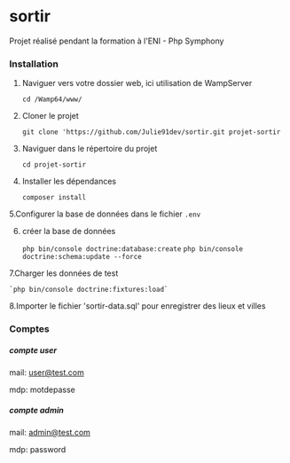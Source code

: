 # sortir
Projet réalisé pendant la formation à l'ENI - Php Symphony

### Installation

1. Naviguer vers votre dossier web, ici utilisation de WampServer

	`cd /Wamp64/www/`

2. Cloner le projet

	`git clone 'https://github.com/Julie91dev/sortir.git projet-sortir`

3. Naviguer dans le répertoire du projet

	`cd projet-sortir`

4. Installer les dépendances

	`composer install`

5.Configurer la base de données dans le fichier `.env`

6. créer la base de données

	`php bin/console doctrine:database:create`
	`php bin/console doctrine:schema:update --force`

7.Charger les données de test

	`php bin/console doctrine:fixtures:load`

8.Importer le fichier 'sortir-data.sql' pour enregistrer des lieux et villes


### Comptes

##### compte user
mail: user@test.com

mdp: motdepasse

##### compte admin

mail: admin@test.com

mdp: password
